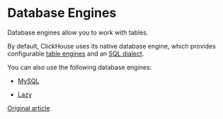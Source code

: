 # Database Engines

Database engines allow you to work with tables.

By default, ClickHouse uses its native database engine, which provides configurable [table engines](../operations/table_engines/index.md) and an [SQL dialect](../query_language/syntax.md).

You can also use the following database engines:

- [MySQL](mysql.md)

- [Lazy](lazy.md)

[Original article](https://clickhouse.yandex/docs/en/database_engines/) <!--hide-->
